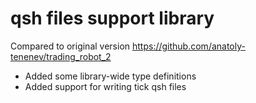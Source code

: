 # qsh files support library
Compared to original version https://github.com/anatoly-tenenev/trading_robot_2
- Added some library-wide type definitions
- Added support for writing tick qsh files
